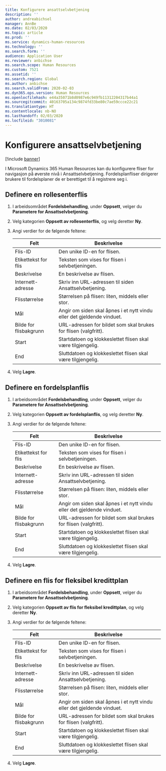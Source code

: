 ```yaml
---
title: Konfigurere ansattselvbetjening
description: ''
author: andreabichsel
manager: AnnBe
ms.date: 02/03/2020
ms.topic: article
ms.prod: ''
ms.service: dynamics-human-resources
ms.technology: ''
ms.search.form: ''
audience: Application User
ms.reviewer: anbichse
ms.search.scope: Human Resources
ms.custom: 7521
ms.assetid: ''
ms.search.region: Global
ms.author: anbichse
ms.search.validFrom: 2020-02-03
ms.dyn365.ops.version: Human Resources
ms.openlocfilehash: e44a35071b8d0987e6c949fb11312204317b44a1
ms.sourcegitcommit: 40163705a134c9874fd33be80c7ae59ccce22c21
ms.translationtype: HT
ms.contentlocale: nb-NO
ms.lasthandoff: 02/03/2020
ms.locfileid: "3010081"
---
```

# <a name="configure-employee-self-service"></a>Konfigurere ansattselvbetjening

[!include [banner](includes/preview-feature.md)]

I Microsoft Dynamics 365 Human Resources kan du konfigurere fliser for navigasjon på øverste nivå i Ansattselvbetjening. Fordelsplanfliser dirigerer brukere til fordelsplaner de er berettiget til å registrere seg i.

## <a name="set-up-a-role-center-tile"></a>Definere en rollesenterflis

1. I arbeidsområdet **Fordelsbehandling**, under **Oppsett**, velger du **Parametere for Ansattselvbetjening**.

2. Velg kategorien **Oppsett av rollesenterflis**, og velg deretter **Ny**.

3. Angi verdier for de følgende feltene:

   | Felt | Beskrivelse |
   | --- | --- |
   | Flis-ID | Den unike ID-en for flisen. |
   | Etikettekst for flis | Teksten som vises for flisen i selvbetjeningen. |
   | Beskrivelse | En beskrivelse av flisen. |
   | Internett-adresse | Skriv inn URL-adressen til siden Ansattselvbetjening. |
   | Flisstørrelse | Størrelsen på flisen: liten, middels eller stor. |
   | Mål | Angir om siden skal åpnes i et nytt vindu eller det gjeldende vinduet. |
   | Bilde for flisbakgrunn | URL-adressen for bildet som skal brukes for flisen (valgfritt). |
   | Start | Startdatoen og klokkeslettet flisen skal være tilgjengelig. |
   | End | Sluttdatoen og klokkeslettet flisen skal være tilgjengelig. |

4. Velg **Lagre**.

## <a name="set-up-a-benefit-plans-tile"></a>Definere en fordelsplanflis

1. I arbeidsområdet **Fordelsbehandling**, under **Oppsett**, velger du **Parametere for Ansattselvbetjening**.

2. Velg kategorien **Oppsett av fordelsplanflis**, og velg deretter **Ny**.

3. Angi verdier for de følgende feltene:

   | Felt | Beskrivelse |
   | --- | --- |
   | Flis-ID | Den unike ID-en for flisen. |
   | Etikettekst for flis | Teksten som vises for flisen i selvbetjeningen. |
   | Beskrivelse | En beskrivelse av flisen. |
   | Internett-adresse | Skriv inn URL-adressen til siden Ansattselvbetjening. |
   | Flisstørrelse | Størrelsen på flisen: liten, middels eller stor. |
   | Mål | Angir om siden skal åpnes i et nytt vindu eller det gjeldende vinduet. |
   | Bilde for flisbakgrunn | URL-adressen for bildet som skal brukes for flisen (valgfritt). |
   | Start | Startdatoen og klokkeslettet flisen skal være tilgjengelig. |
   | End | Sluttdatoen og klokkeslettet flisen skal være tilgjengelig. |

4. Velg **Lagre**.

## <a name="set-up-a-flex-credit-plan-tile"></a>Definere en flis for fleksibel kredittplan

1. I arbeidsområdet **Fordelsbehandling**, under **Oppsett**, velger du **Parametere for Ansattselvbetjening**.

2. Velg kategorien **Oppsett av flis for fleksibel kredittplan**, og velg deretter **Ny**.

3. Angi verdier for de følgende feltene:

   | Felt | Beskrivelse |
   | --- | --- |
   | Flis-ID | Den unike ID-en for flisen. |
   | Etikettekst for flis | Teksten som vises for flisen i selvbetjeningen. |
   | Beskrivelse | En beskrivelse av flisen. |
   | Internett-adresse | Skriv inn URL-adressen til siden Ansattselvbetjening. |
   | Flisstørrelse | Størrelsen på flisen: liten, middels eller stor. |
   | Mål | Angir om siden skal åpnes i et nytt vindu eller det gjeldende vinduet. |
   | Bilde for flisbakgrunn | URL-adressen for bildet som skal brukes for flisen (valgfritt). |
   | Start | Startdatoen og klokkeslettet flisen skal være tilgjengelig. |
   | End | Sluttdatoen og klokkeslettet flisen skal være tilgjengelig. |

4. Velg **Lagre**.
